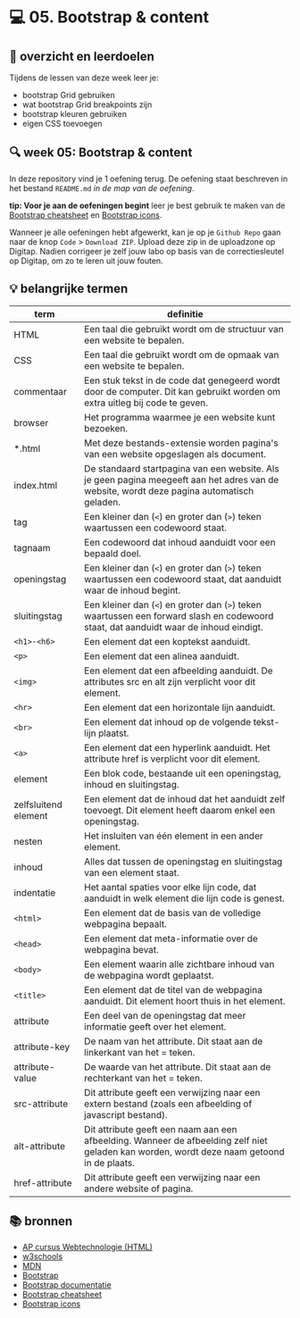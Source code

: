 # 💻 05. Bootstrap & content

## 🥅 overzicht en leerdoelen

Tijdens de lessen van deze week leer je:
 - bootstrap Grid gebruiken
 - wat bootstrap Grid breakpoints zijn
 - bootstrap kleuren gebruiken
 - eigen CSS toevoegen

## 🔍 week 05: Bootstrap & content

In deze repository vind je 1 oefening terug. De oefening staat beschreven in het bestand `README.md` *in de map van de oefening*.

**tip: Voor je aan de oefeningen begint** leer je best gebruik te maken van de [Bootstrap cheatsheet](https://getbootstrap.com/docs/5.3/examples/cheatsheet/) en [Bootstrap icons](https://icons.getbootstrap.com/).

Wanneer je alle oefeningen hebt afgewerkt, kan je op je `Github Repo` gaan naar de knop `Code` > `Download ZIP`. Upload deze zip in de uploadzone op Digitap. Nadien corrigeer je zelf jouw labo op basis van de correctiesleutel op Digitap, om zo te leren uit jouw fouten.

## 💡 belangrijke termen

| term                 | definitie                                                                                                                                  |
| -------------------- | ------------------------------------------------------------------------------------------------------------------------------------------ |
| HTML                 | Een taal die gebruikt wordt om de structuur van een website te bepalen.                                                                    |
| CSS                  | Een taal die gebruikt wordt om de opmaak van een website te bepalen.                                                                       |
| commentaar           | Een stuk tekst in de code dat genegeerd wordt door de computer. Dit kan gebruikt worden om extra uitleg bij code te geven.                 |
| browser              | Het programma waarmee je een website kunt bezoeken.                                                                                        |
| \*.html              | Met deze bestands-extensie worden pagina's van een website opgeslagen als document.                                                        |
| index.html           | De standaard startpagina van een website. Als je geen pagina meegeeft aan het adres van de website, wordt deze pagina automatisch geladen. |
| tag                  | Een kleiner dan (`<`) en groter dan (`>`) teken waartussen een codewoord staat.                                                            |
| tagnaam              | Een codewoord dat inhoud aanduidt voor een bepaald doel.                                                                                   |
| openingstag          | Een kleiner dan (`<`) en groter dan (`>`) teken waartussen een codewoord staat, dat aanduidt waar de inhoud begint.                        |
| sluitingstag         | Een kleiner dan (`<`) en groter dan (`>`) teken waartussen een forward slash en codewoord staat, dat aanduidt waar de inhoud eindigt.      |
| `<h1>-<h6>`          | Een element dat een koptekst aanduidt.                                                                                                     |
| `<p>`                | Een element dat een alinea aanduidt.                                                                                                       |
| `<img>`              | Een element dat een afbeelding aanduidt. De attributes src en alt zijn verplicht voor dit element.                                         |
| `<hr>`               | Een element dat een horizontale lijn aanduidt.                                                                                             |
| `<br>`               | Een element dat inhoud op de volgende tekst-lijn plaatst.                                                                                  |
| `<a>`                | Een element dat een hyperlink aanduidt. Het attribute href is verplicht voor dit element.                                                  |
| element              | Een blok code, bestaande uit een openingstag, inhoud en sluitingstag.                                                                      |
| zelfsluitend element | Een element dat de inhoud dat het aanduidt zelf toevoegt. Dit element heeft daarom enkel een openingstag.                                  |
| nesten               | Het insluiten van één element in een ander element.                                                                                        |
| inhoud               | Alles dat tussen de openingstag en sluitingstag van een element staat.                                                                     |
| indentatie           | Het aantal spaties voor elke lijn code, dat aanduidt in welk element die lijn code is genest.                                              |
| `<html>`             | Een element dat de basis van de volledige webpagina bepaalt.                                                                               |
| `<head>`             | Een element dat meta-informatie over de webpagina bevat.                                                                                   |
| `<body>`             | Een element waarin alle zichtbare inhoud van de webpagina wordt geplaatst.                                                                 |
| `<title>`            | Een element dat de titel van de webpagina aanduidt. Dit element hoort thuis in het <head> element.                                         |
| attribute            | Een deel van de openingstag dat meer informatie geeft over het element.                                                                    |
| attribute-key        | De naam van het attribute. Dit staat aan de linkerkant van het = teken.                                                                    |
| attribute-value      | De waarde van het attribute. Dit staat aan de rechterkant van het = teken.                                                                 |
| src-attribute        | Dit attribute geeft een verwijzing naar een extern bestand (zoals een afbeelding of javascript bestand).                                   |
| alt-attribute        | Dit attribute geeft een naam aan een afbeelding. Wanneer de afbeelding zelf niet geladen kan worden, wordt deze naam getoond in de plaats. |
| href-attribute       | Dit attribute geeft een verwijzing naar een andere website of pagina.                                                                      |

## 📚 bronnen

- [AP cursus Webtechnologie (HTML)](https://apwt.gitbook.io/g_webtechnologie/)
- [w3schools](https://www.w3schools.com)
- [MDN](https://developer.mozilla.org/en-US/docs/Web/HTML)
- [Bootstrap](https://getbootstrap.com)
- [Bootstrap documentatie](https://getbootstrap.com/docs/5.3/getting-started/introduction/)
- [Bootstrap cheatsheet](https://getbootstrap.com/docs/5.3/examples/cheatsheet/)
- [Bootstrap icons](https://icons.getbootstrap.com/)